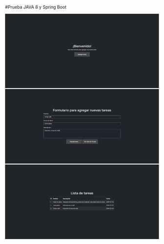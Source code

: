 #Prueba JAVA 8 y Spring Boot

![](/screenshots/home.jpg)
![](/screenshots/form.jpg)
![](/screenshots/list.jpg)


